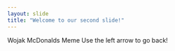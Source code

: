 ```yaml
---
layout: slide
title: "Welcome to our second slide!"
---
```

Wojak McDonalds Meme
Use the left arrow to go back!
